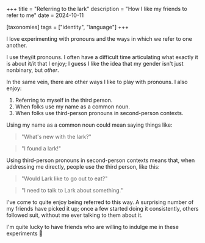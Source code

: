 +++
title = "Referring to the lark"
description = "How I like my friends to refer to me"
date = 2024-10-11

[taxonomies]
tags = ["identity", "language"]
+++

I love experimenting with pronouns and the ways in which we refer to one
another.

I use they/it pronouns. I often have a difficult time articulating what exactly
it is about it/it that I enjoy; I guess I like the idea that my gender isn't
just nonbinary, but *other*.

In the same vein, there are other ways I like to play with pronouns. I also
enjoy:

1. Referring to myself in the third person.
2. When folks use my name as a common noun.
3. When folks use third-person pronouns in second-person contexts.

Using my name as a common noun could mean saying things like:

> "What's new with the lark?"

> "I found a lark!"

Using third-person pronouns in second-person contexts means that, when
addressing me directly, people use the third person, like this:

> "Would Lark like to go out to eat?"

> "I need to talk to Lark about something."

I've come to quite enjoy being referred to this way. A surprising number of my
friends have picked it up; once a few started doing it consistently, others
followed suit, without me ever talking to them about it.

I'm quite lucky to have friends who are willing to indulge me in these
experiments 💚
